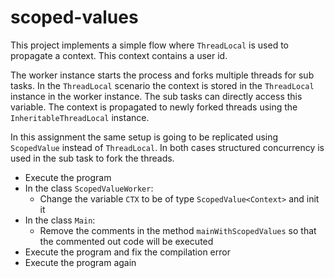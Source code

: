 # scoped-values

This project implements a simple flow where `ThreadLocal` is used to propagate a context. This context contains a user id.

The worker instance starts the process and forks multiple threads for sub tasks. In the `ThreadLocal` scenario the context is stored in the `ThreadLocal` instance in the worker instance. The sub tasks can directly access this variable. The context is propagated to newly forked threads using the `InheritableThreadLocal` instance.

In this assignment the same setup is going to be replicated using `ScopedValue` instead of `ThreadLocal`. In both cases structured concurrency is used in the sub task to fork the threads.

- Execute the program
- In the class `ScopedValueWorker`:
  - Change the variable `CTX` to be of type `ScopedValue<Context>` and init it
- In the class `Main`:
  - Remove the comments in the method `mainWithScopedValues` so that the commented out code will be executed
- Execute the program and fix the compilation error
- Execute the program again
